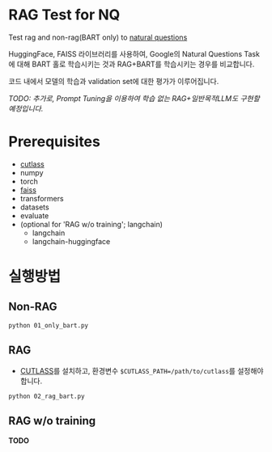 # RAG Test for NQ
Test rag and non-rag(BART only) to [natural questions](https://huggingface.co/datasets/google-research-datasets/natural_questions)


HuggingFace, FAISS 라이브러리를 사용하여, Google의 Natural Questions Task에 대해 BART 홀로 학습시키는 것과 RAG+BART를 학습시키는 경우를 비교합니다.

코드 내에서 모델의 학습과 validation set에 대한 평가가 이루어집니다.

*TODO: 추가로, Prompt Tuning을 이용하여 학습 없는 RAG+일반목적LLM도 구현할 예정입니다.*

# Prerequisites

- [cutlass](https://github.com/NVIDIA/cutlass/blob/main/media/docs/quickstart.md)
- numpy
- torch
- [faiss](https://github.com/facebookresearch/faiss/blob/main/INSTALL.md)
- transformers
- datasets
- evaluate
- (optional for 'RAG w/o training'; langchain)
    - langchain
    - langchain-huggingface

# 실행방법

## Non-RAG
```
python 01_only_bart.py
```

## RAG

- [CUTLASS](https://github.com/NVIDIA/cutlass/blob/main/media/docs/quickstart.md)를 설치하고, 환경변수 `$CUTLASS_PATH=/path/to/cutlass`를 설정해야 합니다.
```
python 02_rag_bart.py
```

## RAG w/o training

**TODO**
